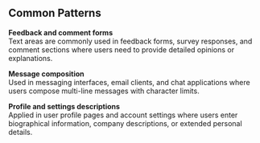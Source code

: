 ## Common Patterns

**Feedback and comment forms**  
Text areas are commonly used in feedback forms, survey responses, and comment sections where users need to provide detailed opinions or explanations.

**Message composition**  
Used in messaging interfaces, email clients, and chat applications where users compose multi-line messages with character limits.

**Profile and settings descriptions**  
Applied in user profile pages and account settings where users enter biographical information, company descriptions, or extended personal details.